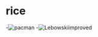 # rice


-![pacman](https://cubeupload.com/im/q0Dp8Q.png)
-![Lebowskiimproved](https://i.redd.it/uo6rgwbzo6u01.png)

